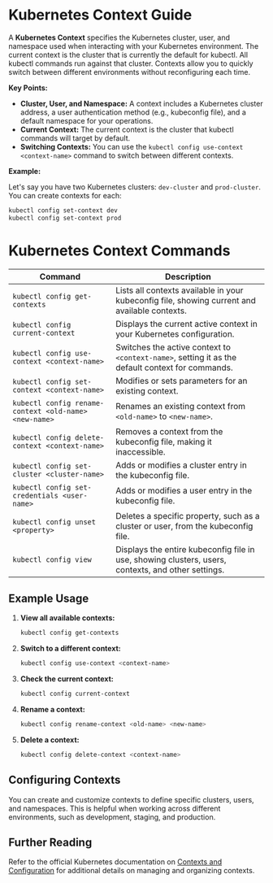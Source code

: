 # Kubernetes Context Guide

A **Kubernetes Context** specifies the Kubernetes cluster, user, and namespace used when interacting with your Kubernetes environment. The current context is the cluster that is currently the default for kubectl. All kubectl commands run against that cluster. Contexts allow you to quickly switch between different environments without reconfiguring each time.

**Key Points:**

- **Cluster, User, and Namespace:** A context includes a Kubernetes cluster address, a user authentication method (e.g., kubeconfig file), and a default namespace for your operations.
- **Current Context:** The current context is the cluster that kubectl commands will target by default.
- **Switching Contexts:** You can use the `kubectl config use-context <context-name>` command to switch between different contexts.

**Example:**

Let's say you have two Kubernetes clusters: `dev-cluster` and `prod-cluster`. You can create contexts for each:

```bash
kubectl config set-context dev
kubectl config set-context prod
```

# Kubernetes Context Commands

| **Command**                                           | **Description**                                                                                    |
| ----------------------------------------------------- | -------------------------------------------------------------------------------------------------- |
| `kubectl config get-contexts`                         | Lists all contexts available in your kubeconfig file, showing current and available contexts.      |
| `kubectl config current-context`                      | Displays the current active context in your Kubernetes configuration.                              |
| `kubectl config use-context <context-name>`           | Switches the active context to `<context-name>`, setting it as the default context for commands.   |
| `kubectl config set-context <context-name>`           | Modifies or sets parameters for an existing context.                                               |
| `kubectl config rename-context <old-name> <new-name>` | Renames an existing context from `<old-name>` to `<new-name>`.                                     |
| `kubectl config delete-context <context-name>`        | Removes a context from the kubeconfig file, making it inaccessible.                                |
| `kubectl config set-cluster <cluster-name>`           | Adds or modifies a cluster entry in the kubeconfig file.                                           |
| `kubectl config set-credentials <user-name>`          | Adds or modifies a user entry in the kubeconfig file.                                              |
| `kubectl config unset <property>`                     | Deletes a specific property, such as a cluster or user, from the kubeconfig file.                  |
| `kubectl config view`                                 | Displays the entire kubeconfig file in use, showing clusters, users, contexts, and other settings. |

## Example Usage

1. **View all available contexts:**

   ```sh
   kubectl config get-contexts
   ```

2. **Switch to a different context:**

   ```sh
   kubectl config use-context <context-name>
   ```

3. **Check the current context:**

   ```sh
   kubectl config current-context
   ```

4. **Rename a context:**

   ```sh
   kubectl config rename-context <old-name> <new-name>
   ```

5. **Delete a context:**
   ```sh
   kubectl config delete-context <context-name>
   ```

## Configuring Contexts

You can create and customize contexts to define specific clusters, users, and namespaces. This is helpful when working across different environments, such as development, staging, and production.

## Further Reading

Refer to the official Kubernetes documentation on [Contexts and Configuration](https://kubernetes.io/docs/concepts/configuration/organize-cluster-access-kubeconfig/) for additional details on managing and organizing contexts.
